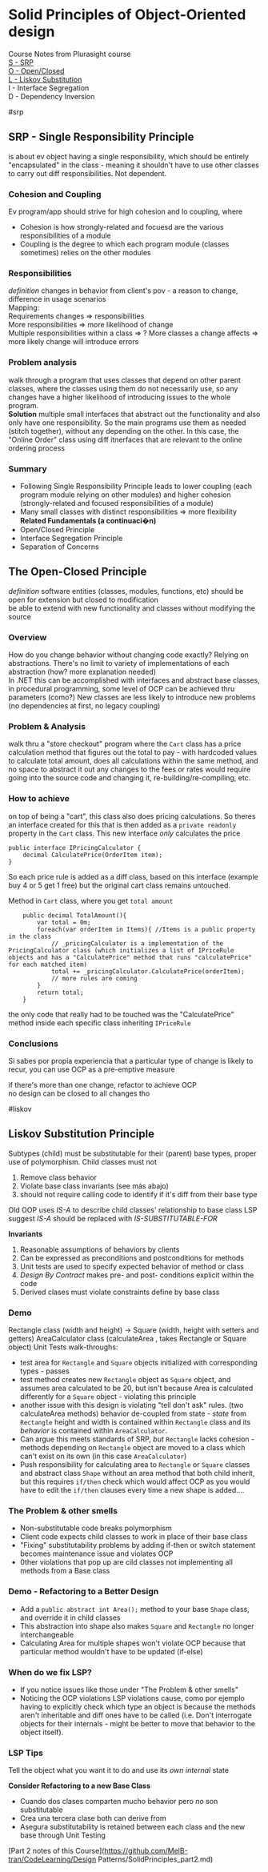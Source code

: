 # Solid Principles of Object-Oriented design    
Course Notes from Plurasight course  
[S - SRP](#srp)  
[O - Open/Closed](#the-open-closed-principle)  
[L - Liskov Substitution](#liskov)  
I - Interface Segregation  
D - Dependency Inversion

#srp
## SRP - Single Responsibility Principle 
is about ev object having a single responsibility, which should be entirely "encapsulated" in the class - meaning it shouldn't have to use other classes to carry out diff responsibilities. Not dependent.

### Cohesion and Coupling
Ev program/app should strive for high cohesion and lo coupling, where  
- Cohesion is how strongly-related and focuesd are the various responsibilities of a module
- Coupling is the degree to which each program module (classes sometimes) relies on the other modules

### Responsibilities
*definition* changes in behavior from client's pov - a reason to change, difference in usage scenarios  
Mapping:  
Requirements changes => responsibilities  
More responsibilities => more likelihood of change  
Multiple responsibilities within a class => ?
More classes a change affects => more likely change will introduce errors

### Problem analysis
walk through a program that uses classes that depend on other parent classes, where the classes using them do not necessarily use, so any changes have a higher likelihood of introducing issues to the whole program.  
**Solution** multiple small interfaces that abstract out the functionality and also only have one responsibility. So the main programs use them as needed (stitch together), without any depending on the other. In this case, the "Online Order" class using diff itnerfaces that are relevant to the online ordering process

### Summary
- Following Single Responsibility Principle leads to lower coupling (each program module relying on other modules) and higher cohesion (strongly-related and focused responsibilities of a module)  
- Many small classes with distinct responsibilities => more flexibility
**Related Fundamentals (a continuaci�n)**
- Open/Closed Principle
- Interface Segregation Principle
- Separation of Concerns


## The Open-Closed Principle
*definition* software entities (classes, modules, functions, etc) should be open for extension but closed to  modification  
be able to extend with new functionality and classes without modifying the source 

### Overview
How do you change behavior without changing code exactly? Relying on abstractions. There's no limit to variety of implementations of each abstraction (how? more explanation needed)  
In .NET this can be accomplished with interfaces and abstract base classes, in procedural programming, some level of OCP can be achieved thru parameters (como?)
New classes are less likely to introduce new problems (no dependencies at first, no legacy coupling)
### Problem & Analysis
walk thru a "store checkout" program where the `Cart` class has a price calculation method that figures out the total to pay - with hardcoded values to calculate total amount, does all calculations within the same method, and no space to abstract it out
any changes to the fees or rates would require going into the source code and changing it, re-building/re-compiling, etc.  

### How to achieve
on top of being a "cart", this class also does pricing calculations. So theres an interface created for this that is then added as a `private readonly` property in the `Cart` class. This new interface *only* calculates the price 
```
public interface IPricingCalculator {
    decimal CalculatePrice(OrderItem item);
}
```
So each price rule is added as a diff class, based on this interface (example buy 4 or 5 get 1 free) but the original cart class remains untouched. 

Method in `Cart` class, where you get `total amount`  
```
    public decimal TotalAmount(){
        var total = 0m;
        foreach(var orderItem in Items){ //Items is a public property in the class
            // _pricingCalculator is a implementation of the PricingCalculator class (which initializes a list of IPriceRule objects and has a "CalculatePrice" method that runs "calculatePrice" for each matched item)
            total += _pricingCalculator.CalculatePrice(orderItem);
            // more rules are coming
        }
        return total;
    }
```
the only code that really had to be touched was the "CalculatePrice" method inside each specific class inheriting `IPriceRule`

### Conclusions
Si sabes por propia experiencia that a particular type of change is likely to recur, you can use OCP as a pre-emptive measure  

if there's more than one change, refactor to achieve OCP  
no design can be closed to all changes tho

#liskov
## Liskov Substitution Principle
Subtypes (child) must be substitutable for their (parent) base types, proper use of polymorphism. 
Child classes must not  
1. Remove class behavior  
2. Violate base class invariants (see más abajo)
3. should not require calling code to identify if it's diff from their base type

Old OOP uses *IS-A* to describe child classes' relationship to base class
LSP suggest *IS-A* should be replaced with *IS-SUBSTITUTABLE-FOR* 

**Invariants**
1. Reasonable assumptions of behaviors by clients
2. Can be expressed as preconditions and postconditions for methods
3. Unit tests are used to specify expected behavior of method or class 
4. *Design By Contract* makes pre- and post- conditions explicit within the code
5. Derived clases must violate constraints define by base class 

### Demo
Rectangle class (width and height) -> Square (width, height with setters and getters)
AreaCalculator class (calculateArea , takes Rectangle or Square object)
Unit Tests walk-throughs:
- test area for `Rectangle` and `Square` objects initialized with corresponding types - passes
- test method creates new `Rectangle` object as `Square` object, and assumes area calculated to be 20, but isn't because Area is calculated differently for a `Square` object - violating this principle
- another issue with this design is violating "tell don't ask" rules. (two calculateArea methods) behavior de-coupled from state - *state* from `Rectangle` height and width is contained within `Rectangle` class and its *behavior* is contained within `AreaCalculator`. 
- Can argue this meets standards of SRP, *but* `Rectangle` lacks cohesion - methods depending on `Rectangle` object are moved to a class which can't exist on its own (in this case `AreaCalculator`)
- Push responsibility for calculating area to `Rectangle` or `Square` classes and abstract class `Shape` without an area method that both child inherit, but this requires `if/then` check which would affect OCP as you would have to edit the `if/then` clauses every time a new shape is added....

### The Problem & other smells
- Non-substitutable code breaks polymorphism
- Client code expects child classes to work in place of their base class
- "Fixing" substitutability problems by adding if-then or switch statement becomes maintenance issue and violates OCP
- 0ther violations that pop up are cild classes not implementing all methods from a Base class

### Demo - Refactoring to a Better Design 
- Add a `public abstract int Area();` method to your base `Shape` class, and override it in child classes
- This abstraction into shape also makes `Square` and `Rectangle` no longer interchangeable
- Calculating Area for multiple shapes won't violate OCP because that particular method wouldn't have to be updated (if-else)
### When do we fix LSP?
- If you notice issues like those under "The Problem & other smells"
- Noticing the OCP violations LSP violations cause, como por ejemplo having to explicitly check which type an object is because the methods aren't inheritable and diff ones have to be called (i.e. Don't interrogate objects for their internals - might be better to move that behavior to the object itself). 
### LSP Tips
Tell the object what you want it to do and use its *own internal* state 

**Consider Refactoring to a new Base Class**  
- Cuando dos clases comparten mucho behavior pero *no* son substitutable  
- Crea una tercera clase both can derive from  
- Asegura substitutability is retained between each class and the new base through Unit Testing  

[Part 2 notes of this Course](https://github.com/MelB-tran/CodeLearning/Design Patterns/SolidPrinciples_part2.md)
